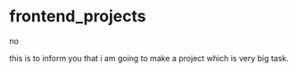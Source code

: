 # frontend_projects
no 


this is to inform you that i am going to make a project which is very big task.